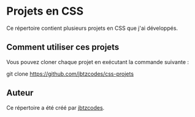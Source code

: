 # Projets en CSS

Ce répertoire contient plusieurs projets en CSS que j'ai développés. 


## Comment utiliser ces projets

Vous pouvez cloner chaque projet en exécutant la commande suivante :

git clone https://github.com/jbtzcodes/css-projets



## Auteur

Ce répertoire a été créé par [jbtzcodes](https://github.com/jbtzcodes).
